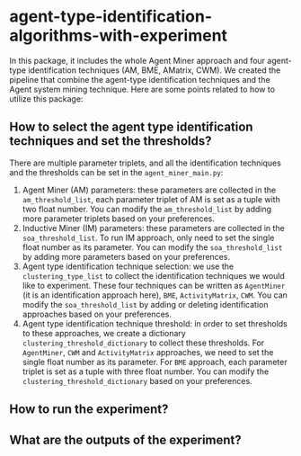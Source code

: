 # agent-type-identification-algorithms-with-experiment
In this package, it includes the whole Agent Miner approach and four agent-type identification techniques (AM, BME, AMatrix, CWM). We created the pipeline that combine the agent-type identification techniques and the Agent system mining technique. Here are some points related to how to utilize this package:

## How to select the agent type identification techniques and set the thresholds?
There are multiple parameter triplets, and all the identification techniques and the thresholds can be set in the `agent_miner_main.py`:
1. Agent Miner (AM) parameters: these parameters are collected in the `am_threshold_list`, each parameter triplet of AM is set as a tuple with two float number. You can modify the `am_threshold_list` by adding more parameter triplets based on your preferences.
2. Inductive Miner (IM) parameters: these parameters are collected in the `soa_threshold_list`. To run IM approach, only need to set the single float number as its parameter. You can modify the `soa_threshold_list` by adding more parameters based on your preferences.
3. Agent type identification technique selection: we use the `clustering_type_list` to collect the identification techniques we would like to experiment. These four techniques can be written as `AgentMiner` (it is an identification approach here), `BME`, `ActivityMatrix`, `CWM`. You can modify the `soa_threshold_list` by adding or deleting identification approaches based on your preferences.
4. Agent type identification technique threshold: in order to set thresholds to these approaches, we create a dictionary `clustering_threshold_dictionary` to collect these thresholds. For `AgentMiner`, `CWM` and `ActivityMatrix` approaches, we need to set the single float number as its parameter. For `BME` approach, each parameter triplet is set as a tuple with three float number. You can modify the `clustering_threshold_dictionary` based on your preferences.
   

## How to run the experiment?

## What are the outputs of the experiment?

